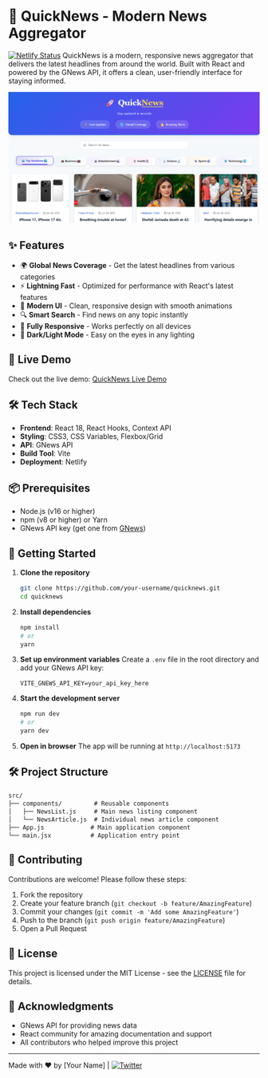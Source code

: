 # 🚀 QuickNews - Modern News Aggregator

[![Netlify Status](https://api.netlify.com/api/v1/badges/1a981ddd-8a17-444e-b10b-bbf2656a1000/deploy-status)](https://app.netlify.com/projects/quicknewsapi/deploys)
QuickNews is a modern, responsive news aggregator that delivers the latest headlines from around the world. Built with React and powered by the GNews API, it offers a clean, user-friendly interface for staying informed.

![QuickNews Screenshot](./public/screenshot.png)

## ✨ Features

- 🌍 **Global News Coverage** - Get the latest headlines from various categories
- ⚡ **Lightning Fast** - Optimized for performance with React's latest features
- 🎨 **Modern UI** - Clean, responsive design with smooth animations
- 🔍 **Smart Search** - Find news on any topic instantly
- 📱 **Fully Responsive** - Works perfectly on all devices
- 🎨 **Dark/Light Mode** - Easy on the eyes in any lighting

## 🚀 Live Demo

Check out the live demo: [QuickNews Live Demo](https://your-netlify-app-url.netlify.app/)

## 🛠️ Tech Stack

- **Frontend**: React 18, React Hooks, Context API
- **Styling**: CSS3, CSS Variables, Flexbox/Grid
- **API**: GNews API
- **Build Tool**: Vite
- **Deployment**: Netlify

## 📦 Prerequisites

- Node.js (v16 or higher)
- npm (v8 or higher) or Yarn
- GNews API key (get one from [GNews](https://gnews.io/))

## 🚀 Getting Started

1. **Clone the repository**
   ```bash
   git clone https://github.com/your-username/quicknews.git
   cd quicknews
   ```

2. **Install dependencies**
   ```bash
   npm install
   # or
   yarn
   ```

3. **Set up environment variables**
   Create a `.env` file in the root directory and add your GNews API key:
   ```
   VITE_GNEWS_API_KEY=your_api_key_here
   ```

4. **Start the development server**
   ```bash
   npm run dev
   # or
   yarn dev
   ```

5. **Open in browser**
   The app will be running at `http://localhost:5173`

## 🛠️ Project Structure

```
src/
├── components/         # Reusable components
│   ├── NewsList.js     # Main news listing component
│   └── NewsArticle.js  # Individual news article component
├── App.js             # Main application component
└── main.jsx           # Application entry point
```

## 🤝 Contributing

Contributions are welcome! Please follow these steps:

1. Fork the repository
2. Create your feature branch (`git checkout -b feature/AmazingFeature`)
3. Commit your changes (`git commit -m 'Add some AmazingFeature'`)
4. Push to the branch (`git push origin feature/AmazingFeature`)
5. Open a Pull Request

## 📝 License

This project is licensed under the MIT License - see the [LICENSE](LICENSE) file for details.

## 🙏 Acknowledgments

- GNews API for providing news data
- React community for amazing documentation and support
- All contributors who helped improve this project

---

Made with ❤️ by [Your Name] | [![Twitter](https://img.icons8.com/color/24/000000/twitter--v1.png)](https://twitter.com/yourhandle)
